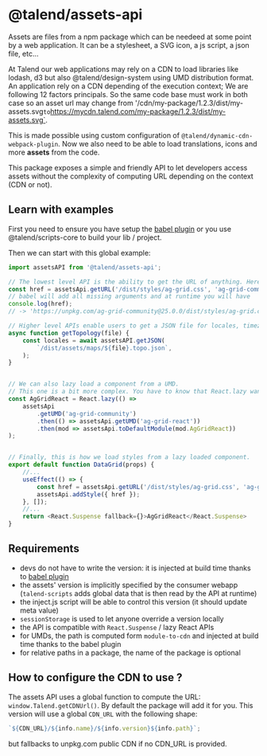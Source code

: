 # @talend/assets-api

Assets are files from a npm package which can be needeed at some point by a web application. It can be a stylesheet, a SVG icon, a js script, a json file, etc...

At Talend our web applications may rely on a CDN to load libraries like lodash, d3 but also @talend/design-system using UMD distribution format. An application rely on a CDN depending of the execution context; We are following 12 factors principals. So the same code base must work in both case so an asset url may change from '/cdn/my-package/1.2.3/dist/my-assets.svg`to`https://mycdn.talend.com/my-package/1.2.3/dist/my-assets.svg`.

This is made possible using custom configuration of `@talend/dynamic-cdn-webpack-plugin`. Now we also need to be able to load translations, icons and more **assets** from the code.

This package exposes a simple and friendly API to let developers access assets without the complexity of computing URL depending on the context (CDN or not).

## Learn with examples

First you need to ensure you have setup the [babel plugin](https://npmjs.com/package/@talend/babel-plugin-assets-api) or you use @talend/scripts-core to build your lib / project.

Then we can start with this global example:

```javascript
import assetsAPI from '@talend/assets-api';

// The lowest level API is the ability to get the URL of anything. Here, a CSS file.
const href = assetsApi.getURL('/dist/styles/ag-grid.css', 'ag-grid-community');
// babel will add all missing arguments and at runtime you will have
console.log(href);
// -> 'https://unpkg.com/ag-grid-community@25.0.0/dist/styles/ag-grid.css';

// Higher level APIs enable users to get a JSON file for locales, timezones, etc...
async function getTopology(file) {
	const locales = await assetsAPI.getJSON(
		`/dist/assets/maps/${file}.topo.json`,
	);
}


// We can also lazy load a component from a UMD.
// This one is a bit more complex. You have to know that React.lazy wants a default esModule from a Promise. This is what getUMD + toDefaultModule give you.
const AgGridReact = React.lazy(() =>
	assetsApi
		.getUMD('ag-grid-community')
		.then(() => assetsApi.getUMD('ag-grid-react'))
		.then(mod => assetsApi.toDefaultModule(mod.AgGridReact))
);


// Finally, this is how we load styles from a lazy loaded component.
export default function DataGrid(props) {
	//...
	useEffect(() => {
		const href = assetsApi.getURL('/dist/styles/ag-grid.css', 'ag-grid-community');
		assetsApi.addStyle({ href });
	}, []);
	//...
	return <React.Suspense fallback={}>AgGridReact</React.Suspense>
}
```

## Requirements

- devs do not have to write the version: it is injected at build time thanks to [babel plugin](https://npmjs.com/package/@talend/babel-plugin-assets-api)
- the assets' version is implicitly specified by the consumer webapp (`talend-scripts` adds global data that is then read by the API at runtime)
- the inject.js script will be able to control this version (it should update meta value)
- `sessionStorage` is used to let anyone override a version locally
- the API is compatible with `React.Suspense` / lazy React APIs
- for UMDs, the path is computed form `module-to-cdn` and injected at build time thanks to the babel plugin
- for relative paths in a package, the name of the package is optional

## How to configure the CDN to use ?

The assets API uses a global function to compute the URL: `window.Talend.getCDNUrl()`. By default the package will add it for you. This version will use a global `CDN_URL` with the following shape:

```javascript
`${CDN_URL}/${info.name}/${info.version}${info.path}`;
```

but fallbacks to unpkg.com public CDN if no CDN_URL is provided.
